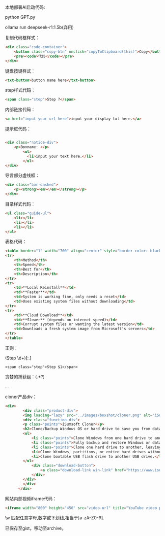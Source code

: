 本地部署AI启动代码:

python GPT.py

ollama run deepseek-r1:1.5b(弃用)

复制代码框样式：

```html
<div class="code-container">
	<button class="copy-btn" onclick="copyToClipboard(this)">Copy</button>
	<pre><code>代码</code></pre>
</div>
```

键盘按键样式：

```html
<txt-button>button name here</txt-button>
```

step样式代码：

```html
<span class="step">Step ?</span>
```

内部链接代码：

```html
<a href="input your url here">input your display txt here.</a>
```

提示框代码：

```html

<div class="notice-div">
    <p>Boxname: </p>
	    <ul>
	      <li>input your text here.</li>
	    </ul>
</div>
```

导言部分虚线框：

```html
<div class="bor-dashed">
	<p><strong><em></em></strong></p>
</div>
```

目录样式代码：

```html
<ul class="guide-ul">
	<li></li>
	<li></li>
	<li></li>
</ul>
```

表格代码：

```html
<table border="1" width="700" align="center" style="border-color: black; text-align: center;">
<tr>
	<th>Method</th>
	<th>Speed</th>
	<th>Best for</th>
	<th>Description</th>
</tr>
<tr>
	<td>**Local Reinstall**</td>
	<td>**Faster**</td>
	<td>System is working fine, only needs a reset</td>
	<td>Uses existing system files without downloading</td>
</tr>
<tr>
	<td>**Cloud Download**</td>
	<td>**Slower** (depends on internet speed)</td>
	<td>Corrupt system files or wanting the latest version</td>
	<td>Downloads a fresh system image from Microsoft's servers</td>
</tr>
</table>
```

正则：

(Step \d+)[:.]

`<span class="step">Step $1</span>`

贪婪的捕获组：(.*?)

...

cloner产品div：

```html
<div>
		<div class="product-div">
		<img loading="lazy" src="../images/boxshot/cloner.png" alt="iSumsoft Cloner" width="140" height="185">
		<div class="function-div">
		<p class="points">iSumsoft Cloner</p>
		<h2>Clone/Backup Windows OS or hard drive to save you from data loss</h2>
		<ul>
			<li class="points">Clone Windows from one hard drive to another and remain the destination drive bootable.</li>
			<li class="points">Fully backup and restore Windows or data partitions without losing any data.</li>
			<li class="points">Clone one hard drive to another, leaving all data and partitions intact.</li>
			<li>Clone Windows, partitions, or entire hard drives without logging into Windows.</li>
			<li>Clone bootable USB flash drive to another USB drive.</li>
		</ul>
			<div class="download-button">
				<a class="download-link win-link" href="https://www.isumsoft.com/download/isumsoft-cloner.exe">FREE DOWNLOAD</a>
			</div>
		</div>  
		</div>
	  </div>
```

网站内部视频iframe代码：

```html
<iframe width="800" height="450" src="video-url" title="YouTube video player" frameborder="0" allow="accelerometer; autoplay; clipboard-write; encrypted-media; gyroscope; picture-in-picture; web-share" referrerpolicy="strict-origin-when-cross-origin" allowfullscreen></iframe>
```

\w 匹配任意字母,数字或下划线,相当于[a-zA-Z0-9].

已保存至gist，移动至archive。